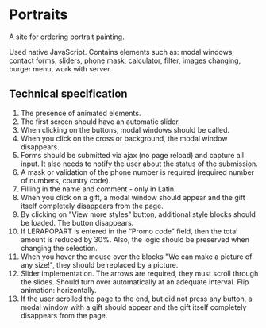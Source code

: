 # Portraits

A site for ordering portrait painting.

Used native JavaScript. Contains elements such as: modal windows, contact forms, sliders, phone mask, calculator, filter, images changing, burger menu, work with server.

## Technical specification
1. The presence of animated elements.
2. The first screen should have an automatic slider.
3. When clicking on the buttons, modal windows should be called.
4. When you click on the cross or background, the modal window disappears.
5. Forms should be submitted via ajax (no page reload) and capture all input. It also needs to notify the user about the status of the submission.
6. A mask or validation of the phone number is required (required number of numbers, country code).
7. Filling in the name and comment - only in Latin.
8. When you click on a gift, a modal window should appear and the gift itself completely disappears from the page.
9. By clicking on "View more styles" button, additional style blocks should be loaded. The button disappears.
10. If LERAPOPART is entered in the “Promo code” field, then the total amount is reduced by 30%. Also, the logic should be preserved when changing the selection.
11. When you hover the mouse over the blocks "We can make a picture of any size!", they should be replaced by a picture.
12. Slider implementation. The arrows are required, they must scroll through the slides. Should turn over automatically at an adequate interval. Flip animation: horizontally.
13. If the user scrolled the page to the end, but did not press any button, a modal window with a gift should appear and the gift itself completely disappears from the page.

